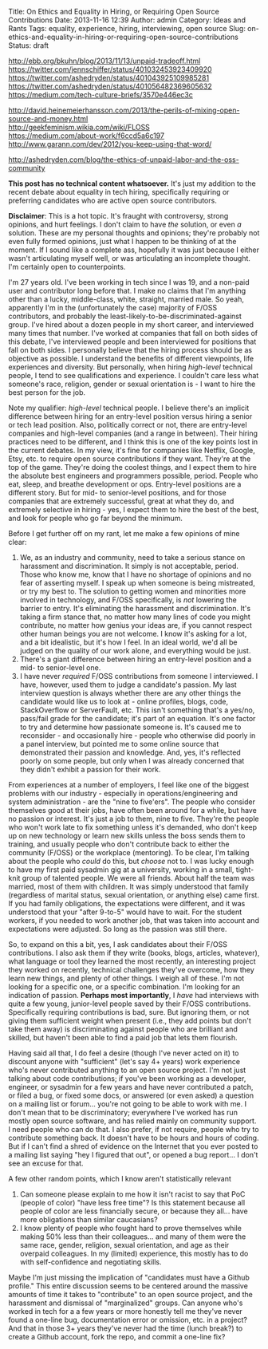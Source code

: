 Title: On Ethics and Equality in Hiring, or Requiring Open Source Contributions
Date: 2013-11-16 12:39
Author: admin
Category: Ideas and Rants
Tags: equality, experience, hiring, interviewing, open source
Slug: on-ethics-and-equality-in-hiring-or-requiring-open-source-contributions
Status: draft

http://ebb.org/bkuhn/blog/2013/11/13/unpaid-tradeoff.html  
https://twitter.com/jennschiffer/status/401032453923409920  
https://twitter.com/ashedryden/status/401043925109985281  
https://twitter.com/ashedryden/status/401056482369605632  
https://medium.com/tech-culture-briefs/3570e446ec3c  

http://david.heinemeierhansson.com/2013/the-perils-of-mixing-open-source-and-money.html  
http://geekfeminism.wikia.com/wiki/FLOSS  
https://medium.com/about-work/f6ccd5a6c197  
http://www.garann.com/dev/2012/you-keep-using-that-word/  

http://ashedryden.com/blog/the-ethics-of-unpaid-labor-and-the-oss-community

**This post has no technical content whatsoever.** It's just my addition
to the recent debate about equality in tech hiring, specifically
requiring or preferring candidates who are active open source
contributors.

**Disclaimer**: This is a hot topic. It's fraught with controversy,
strong opinions, and hurt feelings. I don't claim to have *the*
solution, or even *a* solution. These are my personal thoughts and
opinions; they're probably not even fully formed opinions, just what I
happen to be thinking of at the moment. If I sound like a complete ass,
hopefully it was just because I either wasn't articulating myself well,
or was articulating an incomplete thought. I'm certainly open to
counterpoints.

I'm 27 years old. I've been working in tech since I was 19, and a
non-paid user and contributor long before that. I make no claims that
I'm anything other than a lucky, middle-class, white, straight, married
male. So yeah, apparently I'm in the (unfortunately the case) majority
of F/OSS contributors, and probably the
least-likely-to-be-discriminated-against group. I've hired about a dozen
people in my short career, and interviewed many times that number. I've
worked at companies that fall on both sides of this debate, I've
interviewed people and been interviewed for positions that fall on both
sides. I personally believe that the hiring process should be as
objective as possible. I understand the benefits of different
viewpoints, life experiences and diversity. But personally, when hiring
*high-level* technical people, I tend to see qualifications and
experience. I couldn't care less what someone's race, religion, gender
or sexual orientation is - I want to hire the best person for the job.

Note my qualifier: *high-level* technical people. I believe there's an
implicit difference between hiring for an entry-level position versus
hiring a senior or tech lead position. Also, politically correct or not,
there are entry-level companies and high-level companies (and a range in
between). Their hiring practices need to be different, and I think this
is one of the key points lost in the current debates. In my view, it's
fine for companies like Netflix, Google, Etsy, etc. to require open
source contributions if they want. They're at the top of the game.
They're doing the coolest things, and I expect them to hire the absolute
best engineers and programmers possible, period. People who eat, sleep,
and breathe development or ops. Entry-level positions are a different
story. But for mid- to senior-level positions, and for those companies
that are extremely successful, great at what they do, and extremely
selective in hiring - yes, I expect them to hire the best of the best,
and look for people who go far beyond the minimum.

Before I get further off on my rant, let me make a few opinions of mine
clear:

1.  We, as an industry and community, need to take a serious stance on
    harassment and discrimination. It simply is not acceptable, period.
    Those who know me, know that I have no shortage of opinions and no
    fear of asserting myself. I speak up when someone is being
    mistreated, or try my best to. The solution to getting women and
    minorities more involved in technology, and F/OSS specifically, is
    *not* lowering the barrier to entry. It's eliminating the harassment
    and discrimination. It's taking a firm stance that, no matter how
    many lines of code you might contribute, no matter how genius your
    ideas are, if you cannot respect other human beings you are not
    welcome. I know it's asking for a lot, and a bit idealistic, but
    it's how I feel. In an ideal world, we'd all be judged on the
    quality of our work alone, and everything would be just.
2.  There's a giant difference between hiring an entry-level position
    and a mid- to senior-level one.
3.  I have never *required* F/OSS contributions from someone I
    interviewed. I have, however, used them to judge a candidate's
    passion. My last interview question is always whether there are any
    other things the candidate would like us to look at - online
    profiles, blogs, code, StackOverflow or ServerFault, etc. This isn't
    something that's a yes/no, pass/fail grade for the candidate; it's
    part of an equation. It's one factor to try and determine how
    passionate someone is. It's caused me to reconsider - and
    occasionally hire - people who otherwise did poorly in a panel
    interview, but pointed me to some online source that demonstrated
    their passion and knowledge. And, yes, it's reflected poorly on some
    people, but only when I was already concerned that they didn't
    exhibit a passion for their work.

From experiences at a number of employers, I feel like one of the
biggest problems with our industry - especially in
operations/engineering and system administration - are the "nine to
five'ers". The people who consider themselves good at their jobs, have
often been around for a while, but have no passion or interest. It's
just a job to them, nine to five. They're the people who won't work late
to fix something unless it's demanded, who don't keep up on new
technology or learn new skills unless the boss sends them to training,
and usually people who don't contribute back to either the community
(F/OSS) or the workplace (mentoring). To be clear, I'm talking about the
people who *could* do this, but *choose* not to. I was lucky enough to
have my first paid sysadmin gig at a university, working in a small,
tight-knit group of talented people. We were all friends. About half the
team was married, most of them with children. It was simply understood
that family (regardless of marital status, sexual orientation, or
anything else) came first. If you had family obligations, the
expectations were different, and it was understood that your "after
9-to-5" would have to wait. For the student workers, if you needed to
work another job, that was taken into account and expectations were
adjusted. So long as the passion was still there.

So, to expand on this a bit, yes, I ask candidates about their F/OSS
contributions. I also ask them if they write (books, blogs, articles,
whatever), what language or tool they learned the most recently, an
interesting project they worked on recently, technical challenges
they've overcome, how they learn new things, and plenty of other things.
I weigh all of these. I'm not looking for a specific one, or a specific
combination. I'm looking for an indication of passion. **Perhaps most
importantly**, I *have* had interviews with quite a few young,
junior-level people saved by their F/OSS contributions. Specifically
requiring contributions is bad, sure. But ignoring them, or not giving
them sufficient weight when present (i.e., they add points but don't
take them away) is discriminating against people who are brilliant and
skilled, but haven't been able to find a paid job that lets them
flourish.

Having said all that, I do feel a desire (though I've never acted on it)
to discount anyone with "sufficient" (let's say 4+ years) work
experience who's never contributed anything to an open source project.
I'm not just talking about code contributions; if you've been working as
a developer, engineer, or sysadmin for a few years and have never
contributed a patch, or filed a bug, or fixed some docs, or answered (or
even asked) a question on a mailing list or forum... you're not going to
be able to work with me. I don't mean that to be discriminatory;
everywhere I've worked has run mostly open source software, and has
relied mainly on community support. I need people who can do that. I
also prefer, if not require, people who try to contribute something
back. It doesn't have to be hours and hours of coding. But if I can't
find a shred of evidence on the Internet that you ever posted to a
mailing list saying "hey I figured that out", or opened a bug report...
I don't see an excuse for that.

A few other random points, which I know aren't statistically relevant

1.  Can someone please explain to me how it isn't racist to say that PoC
    (people of color) "have less free time"? Is this statement because
    all people of color are less financially secure, or because they
    all... have more obligations than similar caucasians?
2.  I know plenty of people who fought hard to prove themselves while
    making 50% less than their colleagues... and many of them were the
    same race, gender, religion, sexual orientation, and age as their
    overpaid colleagues. In my (limited) experience, this mostly has to
    do with self-confidence and negotiating skills.

Maybe I'm just missing the implication of "candidates must have a Github
profile." This entire discussion seems to be centered around the massive
amounts of time it takes to "contribute" to an open source project, and
the harassment and dismissal of "marginalized" groups. Can anyone who's
worked in tech for a a few years or more honestly tell me they've never
found a one-line bug, documentation error or omission, etc. in a
project? And that in those 3+ years they've never had the time (lunch
break?) to create a Github account, fork the repo, and commit a one-line
fix?
